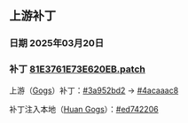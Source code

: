 ## 上游补丁

### 日期 2025年03月20日

### 补丁 [81E3761E73E620EB.patch](81E3761E73E620EB.patch)

上游（[Gogs](https://github.com/SongZihuan/gogs)）补丁：[#3a952bd2](https://github.com/SongZihuan/gogs/commit/3a952bd248cd2877edbeca3e6fed0e7ce33ce32d) -> [#4acaaac8](https://github.com/SongZihuan/gogs/commit/4acaaac85aca427771030ab2e9a1465e9517ba1d)

补丁注入本地（[Huan Gogs](https://github.com/SongZihuan/huan-gogs)）：[#ed742206](https://github.com/SongZihuan/huan-gogs/commit/ed74220689f27d4eaabf40ca8ae27d960ba217cb)
